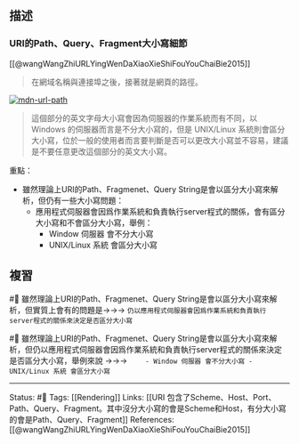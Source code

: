 ## 描述


### URI的Path、Query、Fragment大小寫細節

[[@wangWangZhiURLYingWenDaXiaoXieShiFouYouChaiBie2015]]

> 在網域名稱與連接埠之後，接著就是網頁的路徑。

[![mdn-url-path](https://blog.gtwang.org/wp-content/uploads/2015/11/mdn-url-path.png)](https://blog.gtwang.org/wp-content/uploads/2015/11/mdn-url-path.png)
> 這個部分的英文字母大小寫會因為伺服器的作業系統而有不同，以 Windows 的伺服器而言是不分大小寫的，但是 UNIX/Linux 系統則會區分大小寫，位於一般的使用者而言要判斷是否可以更改大小寫並不容易，建議是不要任意更改這個部分的英文大小寫。


重點：
- 雖然理論上URI的Path、Fragmenet、Query String是會以區分大小寫來解析，但仍有一些大小寫問題：
	- 應用程式伺服器會因爲作業系統和負責執行server程式的關係，會有區分大小寫和不會區分大小寫，舉例：
		- Window 伺服器 會不分大小寫
		- UNIX/Linux 系統 會區分大小寫



## 複習
#🧠 雖然理論上URI的Path、Fragmenet、Query String是會以區分大小寫來解析，但實質上會有的問題是->->-> `仍以應用程式伺服器會因爲作業系統和負責執行server程式的關係來決定是否區分大小寫`
<!--SR:!2022-12-03,8,250-->

#🧠 雖然理論上URI的Path、Fragmenet、Query String是會以區分大小寫來解析，但仍以應用程式伺服器會因爲作業系統和負責執行server程式的關係來決定是否區分大小寫，舉例來說 ->->-> `	- Window 伺服器 會不分大小寫 - UNIX/Linux 系統 會區分大小寫`
<!--SR:!2022-11-25,3,250-->


---
Status: #🌱 
Tags:
[[Rendering]]
Links:
[[URI 包含了Scheme、Host、Port、Path、Query、Fragment。其中沒分大小寫的會是Scheme和Host，有分大小寫的會是Path、Query、Fragment]]
References:[[@wangWangZhiURLYingWenDaXiaoXieShiFouYouChaiBie2015]]